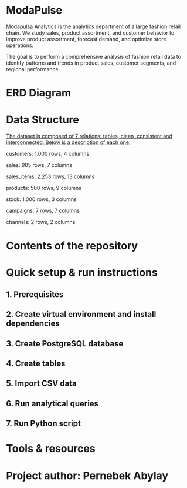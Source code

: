 # ModaPulse
Modapulsa Analytics is the analytics department of a large fashion retail chain. We study sales, product assortment, and customer behavior to improve product assortment, forecast demand, and optimize store operations.

The goal is to perform a comprehensive analysis of fashion retail data to identify patterns and trends in product sales, customer segments, and regional performance.

# ERD Diagram

# Data Structure
<a href='https://www.kaggle.com/datasets/joycemara/european-fashion-store-multitable-dataset'>The dataset is composed of 7 relational tables, clean, consistent and interconnected. Below is a description of each one:</a>

customers: 1.000 rows, 4 columns

sales: 905 rows, 7 columns

sales_items: 2.253 rows, 13 columns

products: 500 rows, 9 columns

stock: 1.000 rows, 3 columns

campaigns: 7 rows, 7 columns

channels: 2 rows, 2 columns


# Contents of the repository

# Quick setup & run instructions

## 1. Prerequisites

## 2. Create virtual environment and install dependencies

## 3. Create PostgreSQL database

## 4. Create tables

## 5. Import CSV data

## 6. Run analytical queries

## 7. Run Python script

# Tools & resources

# Project author: Pernebek Abylay
